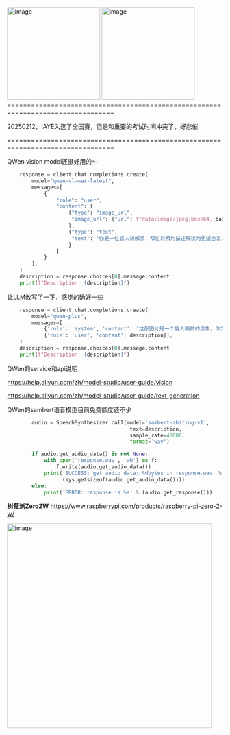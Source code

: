 
<img width="217" alt="image" src="https://github.com/user-attachments/assets/2dba0a02-a9fd-47a6-a413-b08edba6e960">
<img width="217" alt="image" src="https://github.com/user-attachments/assets/280e5478-ee1f-4d23-ad12-e30e94e54890">
=================================================================================

20250212，IAYE入选了全国赛，但是和重要的考试时间冲突了，好悲催

=================================================================================

QWen vision model还挺好用的～

```python
    response = client.chat.completions.create(
        model="qwen-vl-max-latest",
        messages=[
            {
                "role": "user",
                "content": [
                    {"type": "image_url",
                     "image_url": {"url": f"data:image/jpeg;base64,{base64_image}"}
                    },
                    {"type": "text",
                     "text": "你是一位盲人讲解员，帮忙将照片描述解读为更适合盲人理解的内容描述"
                    }
                ]
            }
        ],
    )
    description = response.choices[0].message.content
    print(f"Description: {description}")
```
让LLM改写了一下，感觉的确好一些

```python
    response = client.chat.completions.create(
        model="qwen-plus",
        messages=[
            {'role': 'system', 'content': '这张图片是一个盲人眼前的景象，你为他生成更加自然的场景描述，以便讲解给盲人听，让他感受到周边的环境，同时感受到周边的美，增强他的幸福感和自信心。以 < 在你的面前… > 开始，以 < 感谢你的聆听 > 结束。讲解中不要出现让盲人感到不舒服的内容，比如 < 你看不见 > 类似的描述，总字数保持在200字。'},
            {'role': 'user', 'content': description}],
    )
    description = response.choices[0].message.content
    print(f"Description: {description}")
```

QWen的service和api说明

https://help.aliyun.com/zh/model-studio/user-guide/vision

https://help.aliyun.com/zh/model-studio/user-guide/text-generation


QWen的sambert语音模型目前免费额度还不少

```python
        audio = SpeechSynthesizer.call(model='sambert-zhiting-v1',
                                        text=description,
                                        sample_rate=48000,
                                        format='wav')

        if audio.get_audio_data() is not None:
            with open('response.wav', 'wb') as f:
                f.write(audio.get_audio_data())
            print('SUCCESS: get audio data: %dbytes in response.wav' %
                  (sys.getsizeof(audio.get_audio_data())))
        else:
            print('ERROR: response is %s' % (audio.get_response()))
```

**树莓派Zero2W**
https://www.raspberrypi.com/products/raspberry-pi-zero-2-w/

<img width="478" alt="image" src="https://github.com/user-attachments/assets/30bf0d61-a155-4779-b59e-e4844c94f8d8" />
